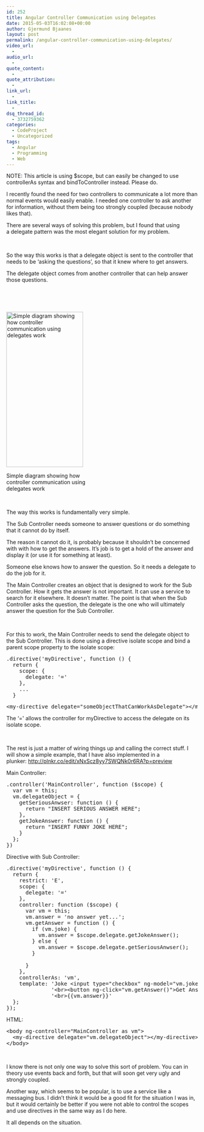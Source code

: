 ```yaml
---
id: 252
title: Angular Controller Communication using Delegates
date: 2015-05-03T16:02:08+00:00
author: Gjermund Bjaanes
layout: post
permalink: /angular-controller-communication-using-delegates/
video_url:
  - 
audio_url:
  - 
quote_content:
  - 
quote_attribution:
  - 
link_url:
  - 
link_title:
  - 
dsq_thread_id:
  - 3732759362
categories:
  - CodeProject
  - Uncategorized
tags:
  - Angular
  - Programming
  - Web
---
```

NOTE: This article is using $scope, but can easily be changed to use controllerAs syntax and bindToController instead. Please do. 

I recently found the need for two controllers to communicate a lot more than normal events would easily enable. I needed one controller to ask another for information, without them being too strongly coupled (because nobody likes that).

<!--more-->
There are several ways of solving this problem, but I found that using a delegate pattern was the most elegant solution for my problem.

&nbsp;

So the way this works is that a delegate object is sent to the controller that needs to be ‘asking the questions’, so that it knew where to get answers.

The delegate object comes from another controller that can help answer those questions.

&nbsp;

&nbsp;

<div id="attachment_254" style="width: 212px" class="wp-caption aligncenter">
  <a href="http://maximumdeveloper.com/wp-content/uploads/2015/05/Untitled-Diagram-1.jpg"><img class="size-full wp-image-254" src="http://maximumdeveloper.com/wp-content/uploads/2015/05/Untitled-Diagram-1.jpg" alt="Simple diagram showing how controller communication using delegates work" width="202" height="409" srcset="http://gjermundbjaanes.com/wp-content/uploads/2015/05/Untitled-Diagram-1.jpg 202w, http://gjermundbjaanes.com/wp-content/uploads/2015/05/Untitled-Diagram-1-148x300.jpg 148w" sizes="(max-width: 202px) 100vw, 202px" /></a>
  
  <p class="wp-caption-text">
    Simple diagram showing how controller communication using delegates work
  </p>
</div>

&nbsp;

The way this works is fundamentally very simple.

The Sub Controller needs someone to answer questions or do something that it cannot do by itself.

The reason it cannot do it, is probably because it shouldn’t be concerned with with how to get the answers. It’s job is to get a hold of the answer and display it (or use it for something at least).

Someone else knows how to answer the question. So it needs a delegate to do the job for it.

The Main Controller creates an object that is designed to work for the Sub Controller. How it gets the answer is not important. It can use a service to search for it elsewhere. It doesn’t matter. The point is that when the Sub Controller asks the question, the delegate is the one who will ultimately answer the question for the Sub Controller.

&nbsp;

For this to work, the Main Controller needs to send the delegate object to the Sub Controller. This is done using a directive isolate scope and bind a parent scope property to the isolate scope:

<pre class="lang:js decode:true ">.directive('myDirective', function () {
  return {
    scope: {
      delegate: '='
    },
    ...
  }</pre>

<pre class="lang:default decode:true ">&lt;my-directive delegate="someObjectThatCanWorkAsDelegate"&gt;&lt;/my-directive&gt;</pre>

The &#8216;=' allows the controller for myDirective to access the delegate on its isolate scope.

&nbsp;

The rest is just a matter of wiring things up and calling the correct stuff. I will show a simple example, that I have also implemented in a plunker: <a href="http://plnkr.co/edit/xNxScz8yy7SWQNk0r6RA?p=preview" target="_blank">http://plnkr.co/edit/xNxScz8yy7SWQNk0r6RA?p=preview</a>

Main Controller:

<pre class="lang:default decode:true">.controller('MainController', function ($scope) {
  var vm = this;
  vm.delegateObject = {
    getSeriousAnwser: function () {
      return "INSERT SERIOUS ANSWER HERE";
    },
    getJokeAnswer: function () {
      return "INSERT FUNNY JOKE HERE";
    }
  };
})</pre>

Directive with Sub Controller:

<pre class="lang:default decode:true">.directive('myDirective', function () {
  return {
    restrict: 'E',
    scope: {
      delegate: '='
    },
    controller: function ($scope) {
      var vm = this;
      vm.answer = 'no answer yet...';
      vm.getAnswer = function () {
        if (vm.joke) {
          vm.answer = $scope.delegate.getJokeAnswer();
        } else {
          vm.answer = $scope.delegate.getSeriousAnwser();
        }
              
      }
    },
    controllerAs: 'vm',
    template: 'Joke &lt;input type="checkbox" ng-model="vm.joke" &gt;' +
              '&lt;br&gt;&lt;button ng-click="vm.getAnswer()"&gt;Get Answer&lt;/button&gt;' +
              '&lt;br&gt;{{vm.answer}}'
  };
});</pre>

HTML:

<pre class="lang:default decode:true ">&lt;body ng-controller="MainController as vm"&gt;
  &lt;my-directive delegate="vm.delegateObject"&gt;&lt;/my-directive&gt;
&lt;/body&gt;</pre>

&nbsp;

I know there is not only one way to solve this sort of problem. You can in theory use events back and forth, but that will soon get very ugly and strongly coupled.

Another way, which seems to be popular, is to use a service like a messaging bus. I didn’t think it would be a good fit for the situation I was in, but it would certainly be better if you were not able to control the scopes and use directives in the same way as I do here.

It all depends on the situation.

<div class="addtoany_share_save_container addtoany_content_bottom">
  <div class="a2a_kit a2a_kit_size_32 addtoany_list a2a_target" id="wpa2a_27">
    <a class="a2a_button_facebook" href="http://www.addtoany.com/add_to/facebook?linkurl=http%3A%2F%2Fgjermundbjaanes.com%2Fangular-controller-communication-using-delegates%2F&linkname=Angular%20Controller%20Communication%20using%20Delegates" title="Facebook" rel="nofollow" target="_blank"></a><a class="a2a_button_twitter" href="http://www.addtoany.com/add_to/twitter?linkurl=http%3A%2F%2Fgjermundbjaanes.com%2Fangular-controller-communication-using-delegates%2F&linkname=Angular%20Controller%20Communication%20using%20Delegates" title="Twitter" rel="nofollow" target="_blank"></a><a class="a2a_button_google_plus" href="http://www.addtoany.com/add_to/google_plus?linkurl=http%3A%2F%2Fgjermundbjaanes.com%2Fangular-controller-communication-using-delegates%2F&linkname=Angular%20Controller%20Communication%20using%20Delegates" title="Google+" rel="nofollow" target="_blank"></a><a class="a2a_dd addtoany_share_save" href="https://www.addtoany.com/share"></a>
  </div>
</div>